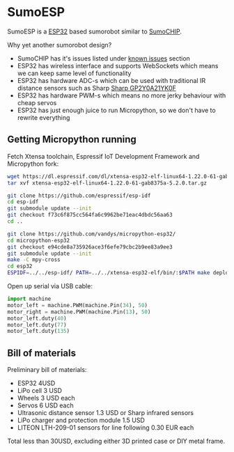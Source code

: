 # SumoESP

SumoESP is a [ESP32](https://espressif.com/en/products/hardware/esp32/overview)
based sumorobot similar to [SumoCHIP](https://github.com/eik-robo/sumochip).

Why yet another sumorobot design?

* SumoCHIP has it's issues listed under [known issues](https://github.com/eik-robo/sumochip#known-issues) section
* ESP32 has wireless interface and supports WebSockets which means we can keep same level of functionality
* ESP32 has hardware ADC-s which can be used with traditional IR distance
  sensors such as Sharp [Sharp GP2Y0A21YK0F](https://www.pololu.com/product/136)
* ESP32 has hardware PWM-s which means no more jerky behaviour with cheap servos
* ESP32 has just enough juice to run Micropython, so we don't have to rewrite everything

## Getting Micropython running

Fetch Xtensa toolchain, Espressif IoT Development Framework and Micropython fork:

```bash
wget https://dl.espressif.com/dl/xtensa-esp32-elf-linux64-1.22.0-61-gab8375a-5.2.0.tar.gz
tar xvf xtensa-esp32-elf-linux64-1.22.0-61-gab8375a-5.2.0.tar.gz

git clone https://github.com/espressif/esp-idf
cd esp-idf
git submodule update --init
git checkout f73c6f875cc564fa6c9962be71eac4dbdc56aa63
cd ..

git clone https://github.com/vandys/micropython-esp32/
cd micropython-esp32
git checkout e94cde8a735926ace3f6efe79cbc2b9ee83a9ee3
git submodule update --init
make -C mpy-cross
cd esp32
ESPIDF=../../esp-idf/ PATH=../../xtensa-esp32-elf/bin/:$PATH make deploy
```

Open up serial via USB cable:

```python
import machine
motor_left = machine.PWM(machine.Pin(34), 50)
motor_right = machine.PWM(machine.Pin(13), 50)
motor_left.duty(40)
motor_left.duty(77)
motor_left.duty(135)
```

## Bill of materials

Preliminary bill of materials:

- ESP32 4USD
- LiPo cell 3 USD
- Wheels 3 USD each
- Servos 6 USD each
- Ultrasonic distance sensor 1.3 USD or Sharp infrared sensors
- LiPo charger and protection module 1.5 USD
- LITEON LTH-209-01 sensors for line following 0.30 EUR each

Total less than 30USD, excluding either 3D printed case or DIY metal frame.
